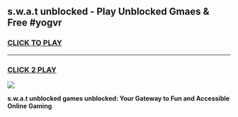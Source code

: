
## s.w.a.t unblocked - Play Unblocked Gmaes & Free #yogvr
<h3>
<a href="https://news.freeplayer.one?title=s.w.a.t_unblocked&ref=03M">CLICK TO PLAY</a></h3>
<hr>

<h3>
<a href="https://news.freeplayer.one?title=s.w.a.t_unblocked&ref=03M">CLICK 2 PLAY</a>
  
</h3>

<a href="https://news.freeplayer.one?title=s.w.a.t_unblocked&ref=03M"><img src="https://clearcache.store/games.png"></a>


**s.w.a.t unblocked games unblocked: Your Gateway to Fun and Accessible Online Gaming**
